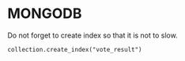 
# MONGODB
Do not forget to create index so that it is not to slow.
```
collection.create_index("vote_result")
```
